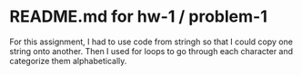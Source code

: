 # README.md for hw-1 / problem-1
For this assignment, I had to use code from stringh so that I could copy one string onto another. Then I used for loops to go through each character and categorize them alphabetically. 
